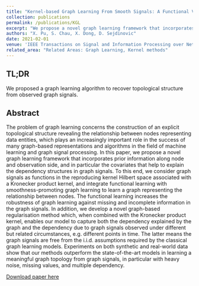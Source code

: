 ```yaml
---
title: "Kernel-based Graph Learning From Smooth Signals: A Functional Viewpoint"
collection: publications
permalink: /publications/KGL
excerpt: "We propose a novel graph learning framework that incorporates prior information along node and observation side, and in particular the covariates that help to explain the dependency structures in graph signals."
authors: "X. Pu, S. Chau, X. Dong, D. Sejdinovic"
date: 2021-02-01
venue: 'IEEE Transactions on Signal and Information Processing over Networks 7, 192-207'
related_area: "Related Areas: Graph Learning, Kernel methods"
---
```


## TL;DR
We proposed a graph learning algorithm to recover topological structure from observed graph signals. 

## Abstract
The problem of graph learning concerns the construction of an explicit topological structure revealing the relationship between nodes representing data entities, which plays an increasingly important role in the success of many graph-based representations and algorithms in the field of machine learning and graph signal processing. In this paper, we propose a novel graph learning framework that incorporates prior information along node and observation side, and in particular the covariates that help to explain the dependency structures in graph signals. To this end, we consider graph signals as functions in the reproducing kernel Hilbert space associated with a Kronecker product kernel, and integrate functional learning with smoothness-promoting graph learning to learn a graph representing the relationship between nodes. The functional learning increases the robustness of graph learning against missing and incomplete information in the graph signals. In addition, we develop a novel graph-based regularisation method which, when combined with the Kronecker product kernel, enables our model to capture both the dependency explained by the graph and the dependency due to graph signals observed under different but related circumstances, e.g. different points in time. The latter means the graph signals are free from the i.i.d. assumptions required by the classical graph learning models. Experiments on both synthetic and real-world data show that our methods outperform the state-of-the-art models in learning a meaningful graph topology from graph signals, in particular with heavy noise, missing values, and multiple dependency.

[Download paper here](https://ieeexplore.ieee.org/abstract/document/9356326)
